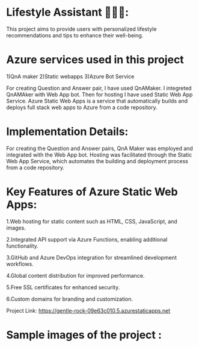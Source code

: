 # Lifestyle Assistant 🌟🧘‍♂️:

This project aims to provide users with personalized lifestyle recommendations and tips to enhance their well-being.


# Azure services used in this project

1)QnA maker 2)Static webapps 3)Azure Bot Service

For creating Question and Answer pair, I have used QnAMaker. I integreted QnAMAker with Web App bot. Then for hosting I have used Static Web App Service. Azure Static Web Apps is a service that automatically builds and deploys full stack web apps to Azure from a code repository.

# Implementation Details: 

For creating the Question and Answer pairs, QnA Maker was employed and integrated with the Web App bot. Hosting was facilitated through the Static Web App Service, which automates the building and deployment process from a code repository.

# Key Features of Azure Static Web Apps:
1.Web hosting for static content such as HTML, CSS, JavaScript, and images.

2.Integrated API support via Azure Functions, enabling additional functionality.

3.GitHub and Azure DevOps integration for streamlined development workflows.

4.Global content distribution for improved performance.

5.Free SSL certificates for enhanced security.

6.Custom domains for branding and customization.

Project Link: https://gentle-rock-09e63c010.5.azurestaticapps.net

# Sample images of the project :

